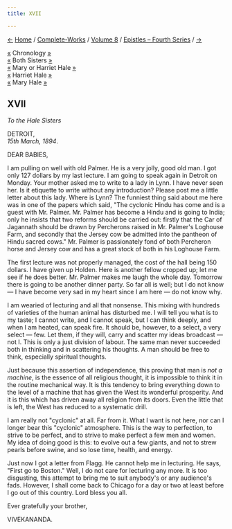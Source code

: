 ```yaml
---
title: XVII

---
```

<div>

[←](016_sisters.htm) [Home](../../../index.htm) /
[Complete-Works](../../complete_works.htm) / [Volume
8](../volume_8_contents.htm) / [Epistles – Fourth
Series](epistles_fourth_series_contents.htm) / [→](018_sister_mary.htm)

  

[«](016_sisters.htm) Chronology
[»](../../volume_9/letters_fifth_series/013_mother.htm)  
[«](016_sisters.htm) Both Sisters
[»](../../volume_6/epistles_second_series/043_sisters.htm)  
[«](016_sisters.htm) Mary or Harriet Hale [»](018_sister_mary.htm)  
[«](016_sisters.htm) Harriet Hale
[»](../../volume_6/epistles_second_series/043_sisters.htm)  
[«](016_sisters.htm) Mary Hale [»](018_sister_mary.htm)

## XVII

*To the Hale Sisters*

DETROIT,  
*15th March, 1894*.

DEAR BABIES,

I am pulling on well with old Palmer. He is a very jolly, good old man.
I got only 127 dollars by my last lecture. I am going to speak again in
Detroit on Monday. Your mother asked me to write to a lady in Lynn. I
have never seen her. Is it etiquette to write without any introduction?
Please post me a little letter about this lady. Where is Lynn? The
funniest thing said about me here was in one of the papers which said,
"The cyclonic Hindu has come and is a guest with Mr. Palmer. Mr. Palmer
has become a Hindu and is going to India; only he insists that two
reforms should be carried out: firstly that the Car of Jagannath should
be drawn by Percherons raised in Mr. Palmer's Loghouse Farm, and
secondly that the Jersey cow be admitted into the pantheon of Hindu
sacred cows." Mr. Palmer is passionately fond of both Percheron horse
and Jersey cow and has a great stock of both in his Loghouse Farm.

The first lecture was not properly managed, the cost of the hall being
150 dollars. I have given up Holden. Here is another fellow cropped up;
let me see if he does better. Mr. Palmer makes me laugh the whole day.
Tomorrow there is going to be another dinner party. So far all is well;
but I do not know — I have become very sad in my heart since I am here —
do not know why.

I am wearied of lecturing and all that nonsense. This mixing with
hundreds of varieties of the human animal has disturbed me. I will tell
you what is to my taste; I cannot write, and I cannot speak, but I can
think deeply, and when I am heated, can speak fire. It should be,
however, to a select, a very select — few. Let them, if they will, carry
and scatter my ideas broadcast — not I. This is only a just division of
labour. The same man never succeeded both in thinking and in scattering
his thoughts. A man should be free to think, especially spiritual
thoughts.

Just because this assertion of independence, this proving that man is
*not a machine*, is the essence of all religious thought, it is
impossible to think it in the routine mechanical way. It is this
tendency to bring everything down to the level of a machine that has
given the West its wonderful prosperity. And it is this which has driven
away all religion from its doors. Even the little that is left, the West
has reduced to a systematic drill.

I am really not "cyclonic" at all. Far from it. What I want is not here,
nor can I longer bear this "cyclonic" atmosphere. This is the way to
perfection, to strive to be perfect, and to strive to make perfect a few
men and women. My idea of doing good is this: to evolve out a few
giants, and not to strew pearls before swine, and so lose time, health,
and energy.

Just now I got a letter from Flagg. He cannot help me in lecturing. He
says, "First go to Boston." Well, I do not care for lecturing any more.
It is too disgusting, this attempt to bring me to suit anybody's or any
audience's fads. However, I shall come back to Chicago for a day or two
at least before I go out of this country. Lord bless you all.

Ever gratefully your brother,

VIVEKANANDA.

</div>
